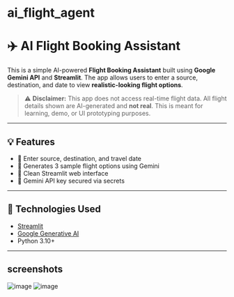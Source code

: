 # ai_flight_agent
# ✈️ AI Flight Booking Assistant

This is a simple AI-powered **Flight Booking Assistant** built using **Google Gemini API** and **Streamlit**. The app allows users to enter a source, destination, and date to view **realistic-looking flight options**.

> ⚠️ **Disclaimer:** This app does not access real-time flight data. All flight details shown are AI-generated and **not real**. This is meant for learning, demo, or UI prototyping purposes.

---

## 💡 Features

- 🔎 Enter source, destination, and travel date
- 🤖 Generates 3 sample flight options using Gemini
- 🎨 Clean Streamlit web interface
- 🔐 Gemini API key secured via secrets 

---

## 🔧 Technologies Used

- [Streamlit](https://streamlit.io/)
- [Google Generative AI](https://ai.google.dev/)
- Python 3.10+

---
## screenshots
![image](https://github.com/user-attachments/assets/5e0f73da-cce2-40c0-bdeb-b13098f16184)
![image](https://github.com/user-attachments/assets/885a44e5-aecf-48b0-bf8b-e3ed2c9c25e5)


